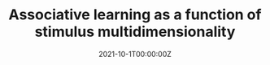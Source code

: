 ---
title: Associative learning as a function of stimulus multidimensionality
summary: insert text
tags:
- Associative learning
- Psychopathic deficits
- Attention
- Psychopathy
date: "2021-10-1T00:00:00Z"

# Optional external URL for project (replaces project detail page).
external_link: "https://osf.io/4hrk3/"

---